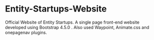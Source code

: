 # Entity-Startups-Website
Official Website of Entity Startups. A single page front-end website developed using Bootstrap 4.5.0 . Also used Waypoint, Animate.css and onepagenav plugins.
